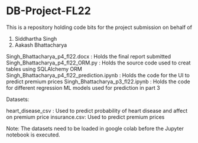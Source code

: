 # DB-Project-FL22

This is a repository holding code bits for the project submission on behalf of

1. Siddhartha Singh
2. Aakash Bhattacharya

Singh_Bhattacharya_p4_fl22.docx : Holds the final report submitted
Singh_Bhattacharya_p4_fl22_ORM.py : Holds the source code used to creat tables using SQLAlchemy ORM
Singh_Bhattacharya_p4_fl22_prediction.ipynb :  Holds the code for the UI to predict premium prices
Singh_Bhattacharya_p3_fl22.ipynb : Holds the code for different regression ML models used for prediction in part 3

Datasets:

heart_disease_csv : Used to predict probability of heart disease and affect on premium price
insurance.csv: Used to predict premium prices

Note: The datasets need to be loaded in google colab before the Jupyter notebook is executed. 
